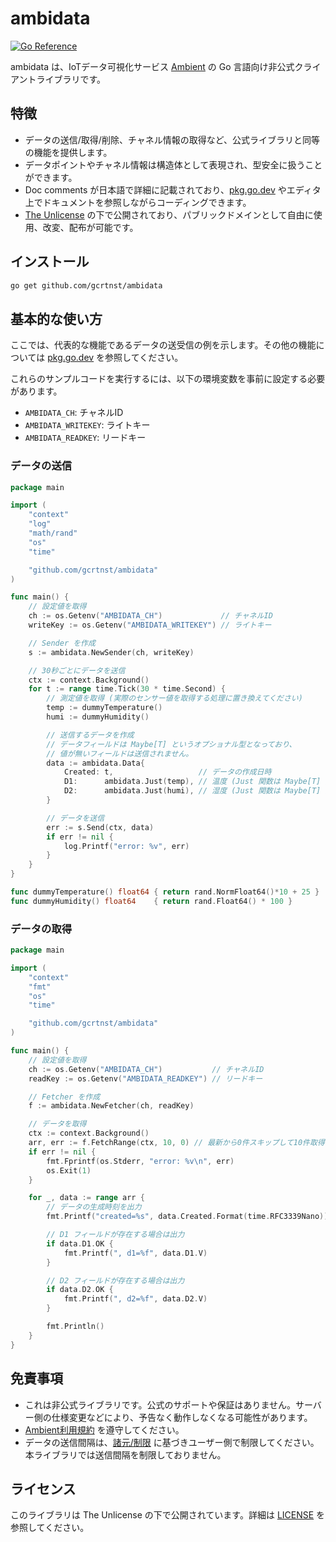 # ambidata

[![Go Reference](https://pkg.go.dev/badge/github.com/gcrtnst/ambidata.svg)](https://pkg.go.dev/github.com/gcrtnst/ambidata)

ambidata は、IoTデータ可視化サービス [Ambient](https://ambidata.io/) の Go 言語向け非公式クライアントライブラリです。

## 特徴

- データの送信/取得/削除、チャネル情報の取得など、公式ライブラリと同等の機能を提供します。
- データポイントやチャネル情報は構造体として表現され、型安全に扱うことができます。
- Doc comments が日本語で詳細に記載されており、[pkg.go.dev](https://pkg.go.dev/github.com/gcrtnst/ambidata) やエディタ上でドキュメントを参照しながらコーディングできます。
- [The Unlicense](LICENSE) の下で公開されており、パブリックドメインとして自由に使用、改変、配布が可能です。

## インストール

```bash
go get github.com/gcrtnst/ambidata
```

## 基本的な使い方

ここでは、代表的な機能であるデータの送受信の例を示します。その他の機能については [pkg.go.dev](https://pkg.go.dev/github.com/gcrtnst/ambidata) を参照してください。

これらのサンプルコードを実行するには、以下の環境変数を事前に設定する必要があります。
- `AMBIDATA_CH`: チャネルID
- `AMBIDATA_WRITEKEY`: ライトキー
- `AMBIDATA_READKEY`: リードキー

### データの送信

```go
package main

import (
	"context"
	"log"
	"math/rand"
	"os"
	"time"

	"github.com/gcrtnst/ambidata"
)

func main() {
	// 設定値を取得
	ch := os.Getenv("AMBIDATA_CH")             // チャネルID
	writeKey := os.Getenv("AMBIDATA_WRITEKEY") // ライトキー

	// Sender を作成
	s := ambidata.NewSender(ch, writeKey)

	// 30秒ごとにデータを送信
	ctx := context.Background()
	for t := range time.Tick(30 * time.Second) {
		// 測定値を取得 (実際のセンサー値を取得する処理に置き換えてください)
		temp := dummyTemperature()
		humi := dummyHumidity()

		// 送信するデータを作成
		// データフィールドは Maybe[T] というオプショナル型となっており、
		// 値が無いフィールドは送信されません。
		data := ambidata.Data{
			Created: t,                   // データの作成日時
			D1:      ambidata.Just(temp), // 温度 (Just 関数は Maybe[T] 型の値を作成します)
			D2:      ambidata.Just(humi), // 湿度 (Just 関数は Maybe[T] 型の値を作成します)
		}

		// データを送信
		err := s.Send(ctx, data)
		if err != nil {
			log.Printf("error: %v", err)
		}
	}
}

func dummyTemperature() float64 { return rand.NormFloat64()*10 + 25 }
func dummyHumidity() float64    { return rand.Float64() * 100 }
```

### データの取得

```go
package main

import (
	"context"
	"fmt"
	"os"
	"time"

	"github.com/gcrtnst/ambidata"
)

func main() {
	// 設定値を取得
	ch := os.Getenv("AMBIDATA_CH")           // チャネルID
	readKey := os.Getenv("AMBIDATA_READKEY") // リードキー

	// Fetcher を作成
	f := ambidata.NewFetcher(ch, readKey)

	// データを取得
	ctx := context.Background()
	arr, err := f.FetchRange(ctx, 10, 0) // 最新から0件スキップして10件取得
	if err != nil {
		fmt.Fprintf(os.Stderr, "error: %v\n", err)
		os.Exit(1)
	}

	for _, data := range arr {
		// データの生成時刻を出力
		fmt.Printf("created=%s", data.Created.Format(time.RFC3339Nano))

		// D1 フィールドが存在する場合は出力
		if data.D1.OK {
			fmt.Printf(", d1=%f", data.D1.V)
		}

		// D2 フィールドが存在する場合は出力
		if data.D2.OK {
			fmt.Printf(", d2=%f", data.D2.V)
		}

		fmt.Println()
	}
}
```

## 免責事項

- これは非公式ライブラリです。公式のサポートや保証はありません。サーバー側の仕様変更などにより、予告なく動作しなくなる可能性があります。
- [Ambient利用規約](https://ambidata.io/about/terms/) を遵守してください。
- データの送信間隔は、[諸元/制限](https://ambidata.io/refs/spec/) に基づきユーザー側で制限してください。本ライブラリでは送信間隔を制限しておりません。

## ライセンス

このライブラリは The Unlicense の下で公開されています。詳細は [LICENSE](LICENSE) を参照してください。
